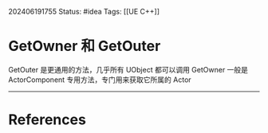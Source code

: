 202406191755
Status: #idea
Tags: [[UE C++]]
# GetOwner 和 GetOuter
GetOuter 是更通用的方法，几乎所有 UObject 都可以调用
GetOwner 一般是 ActorComponent 专用方法，专门用来获取它所属的 Actor

---
# References